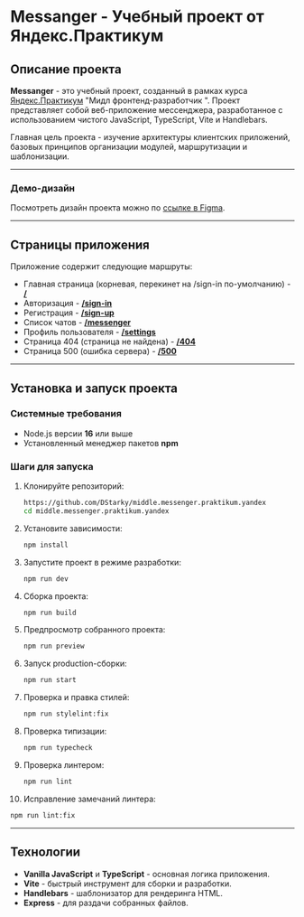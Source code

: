 # Messanger - Учебный проект от Яндекс.Практикум

## Описание проекта

**Messanger** - это учебный проект, созданный в рамках курса [Яндекс.Практикум](https://praktikum.yandex.ru/) "Мидл фронтенд-разработчик
". Проект представляет собой веб-приложение мессенджера, разработанное с использованием чистого JavaScript, TypeScript, Vite и Handlebars.

Главная цель проекта - изучение архитектуры клиентских приложений, базовых принципов организации модулей, маршрутизации и шаблонизации.

---

### Демо-дизайн

Посмотреть дизайн проекта можно по [ссылке в Figma](https://www.figma.com/design/ywRG2C92lViK15kEAE6tzc/Messanger-VanillaJS).

---

## Страницы приложения

Приложение содержит следующие маршруты:

- Главная страница (корневая, перекинет на /sign-in по-умолчанию) - [**/**](https://dstarky-messanger.netlify.app/)
- Авторизация - [**/sign-in**](https://dstarky-messanger.netlify.app/sign-in)
- Регистрация - [**/sign-up**](https://dstarky-messanger.netlify.app/sign-up)
- Список чатов - [**/messenger**](https://dstarky-messanger.netlify.app/messenger)
- Профиль пользователя - [**/settings**](https://dstarky-messanger.netlify.app/settings)
- Страница 404 (страница не найдена) - [**/404**](https://dstarky-messanger.netlify.app/404)
- Страница 500 (ошибка сервера) - [**/500**](https://dstarky-messanger.netlify.app/500)

---

## Установка и запуск проекта

### Системные требования

- Node.js версии **16** или выше
- Установленный менеджер пакетов **npm**

### Шаги для запуска

1. Клонируйте репозиторий:

   ```bash
   https://github.com/DStarky/middle.messenger.praktikum.yandex
   cd middle.messenger.praktikum.yandex
   ```

2. Установите зависимости:

   ```bash
   npm install
   ```

3. Запустите проект в режиме разработки:

   ```bash
   npm run dev
   ```

4. Сборка проекта:

   ```bash
   npm run build
   ```

5. Предпросмотр собранного проекта:

   ```bash
   npm run preview
   ```

6. Запуск production-сборки:

   ```bash
   npm run start
   ```

7. Проверка и правка стилей:

   ```bash
   npm run stylelint:fix
   ```

8. Проверка типизации:

   ```bash
   npm run typecheck
   ```

9. Проверка линтером:

   ```bash
   npm run lint
   ```

10. Исправление замечаний линтера:

```bash
npm run lint:fix
```

---

## Технологии

- **Vanilla JavaScript** и **TypeScript** - основная логика приложения.
- **Vite** - быстрый инструмент для сборки и разработки.
- **Handlebars** - шаблонизатор для рендеринга HTML.
- **Express** - для раздачи собранных файлов.

